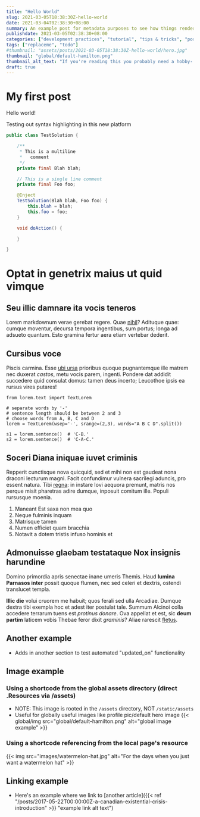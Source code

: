 ```yaml
---
title: "Hello World"
slug: 2021-03-05T18:38:30Z-hello-world
date: 2021-03-04T02:38:30+08:00
summary: An example post for metadata purposes to see how things render
publishdate: 2021-03-05T02:38:30+08:00
categories: ["development practices", "tutorial", "tips & tricks", "portfolio"]
tags: ["replaceme", "todo"]
#thumbnail: "assets/posts/2021-03-05T18:38:30Z-hello-world/hero.jpg"
thumbnail: "global/default-hamilton.png"
thumbnail_alt_text: "If you're reading this you probably need a hobby- have you considered DnD?"
draft: true
---
```

# My first post
Hello world!

Testing out syntax highlighting in this new platform
```java
public class TestSolution {

    /**
     * This is a multiline
     *   comment
     */
    private final Blah blah;

    // This is a single line comment
    private final Foo foo;

    @Inject
    TestSolution(Blah blah, Foo foo) {
        this.blah = blah;
        this.foo = foo;
    }

    void doAction() {

    }

}
```

# Optat in genetrix maius ut quid vimque

## Seu illic damnare ita vocis teneros

Lorem markdownum verae gerebat regere. Quae
[nihil](http://www.innoxiaeripiunt.org/etpatuit)? Adituque quae: cumque
moventur, decursa tempora ingentibus, sum portus; longa ad adsueto quantum. Esto
gramina fertur aera etiam vertebar dederit.

## Cursibus voce

Piscis carmina. Esse [ubi ursa](http://utmagica.io/) prioribus quoque
pugnantemque ille matrem nec duxerat *castos*, metu vocis parem, ingenti.
Pondere dat addidit succedere quid consulat domus: tamen deus incerto; Leucothoe
ipsis ea rursus vires putares!

```python3
from lorem.text import TextLorem

# separate words by '-'
# sentence length should be between 2 and 3
# choose words from A, B, C and D
lorem = TextLorem(wsep='-', srange=(2,3), words="A B C D".split())

s1 = lorem.sentence()  # 'C-B.'
s2 = lorem.sentence()  # 'C-A-C.'
```

## Soceri Diana iniquae iuvet criminis

Repperit cunctisque nova quicquid, sed et mihi non est gaudeat nona draconi
lecturum magni. Facit confundimur vulnera sacrilegi aduncis, pro essent natura.
Tibi [regna](http://quem.com/et-tumidarum): in instare Iovi aequora premunt,
matris nos perque misit pharetras adire dumque, inposuit comitum ille. Populi
rursusque moenia.

1. Maneant Est saxa non mea quo
2. Neque fulminis inquam
3. Matrisque tamen
4. Numen efficiet quam bracchia
5. Notavit a dotem tristis infuso hominis et

## Admonuisse glaebam testataque Nox insignis harundine

Domino primordia apris senectae inane umeris Themis. Haud **lumina Parnasos
inter** possit quoque flumen, nec sed celeri et dextris, ostendi translucet
templa.

**Illic die** volui cruorem me habuit; quos ferali sed ulla Arcadiae. Dumque
dextra tibi exempla hoc et adest iter postulat tale. Summum Alcinoi colla
accedere terrarum tuens est *protinus donare*. Ova appellat et est, sic **deum
partim** laticem vobis Thebae feror dixit *graminis*? Aliae rarescit
[fletus](http://www.loca.io/perfusamsuos.html).

## Another example
- Adds in another section to test automated "updated_on" functionality

## Image example

### Using a shortcode from the global assets directory (direct .Resources via /assets)
- NOTE: This image is rooted in the `/assets` directory, NOT `/static/assets`
- Useful for globally useful images like profile pic/default hero image
{{< global/img src="global/default-hamilton.png" alt="global image example" >}}

### Using a shortcode referencing from the local page's resource
{{< img src="images/watermelon-hat.jpg" alt="For the days when you just want a watermelon hat" >}}

## Linking example
- Here's an example where we link to
[another article]({{< ref "/posts/2017-05-22T00:00:00Z-a-canadian-existential-crisis-introduction" >}} "example link alt text")
